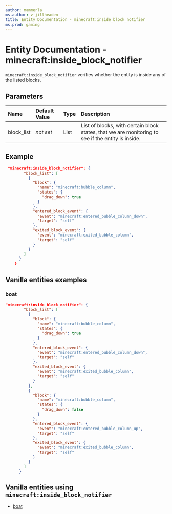 ```yaml
---
author: mammerla
ms.author: v-jillheaden
title: Entity Documentation - minecraft:inside_block_notifier
ms.prod: gaming
---
```


# Entity Documentation - minecraft:inside_block_notifier

`minecraft:inside_block_notifier` verifies whether the entity is inside any of the listed blocks.

## Parameters

|Name |Default Value  |Type  |Description  |
|:----------|:----------|:----------|:----------|
| block_list| *not set*| List| List of blocks, with certain block states, that we are monitoring to see if the entity is inside. |

## Example

```json
 "minecraft:inside_block_notifier": {
        "block_list": [
          {
            "block": {
              "name": "minecraft:bubble_column",
              "states": {
                "drag_down": true
              }
            },
            "entered_block_event": {
              "event": "minecraft:entered_bubble_column_down",
              "target": "self"
            },
            "exited_block_event": {
              "event": "minecraft:exited_bubble_column",
              "target": "self"
            }
          }
        ]
      }
    }
```

## Vanilla entities examples

### boat

```json
"minecraft:inside_block_notifier": {
        "block_list": [
          {
            "block": {
              "name": "minecraft:bubble_column",
              "states": {
                "drag_down": true
              }
            },
            "entered_block_event": {
              "event": "minecraft:entered_bubble_column_down",
              "target": "self"
            },
            "exited_block_event": {
              "event": "minecraft:exited_bubble_column",
              "target": "self"
            }
          },
          {
            "block": {
              "name": "minecraft:bubble_column",
              "states": {
                "drag_down": false
              }
            },
            "entered_block_event": {
              "event": "minecraft:entered_bubble_column_up",
              "target": "self"
            },
            "exited_block_event": {
              "event": "minecraft:exited_bubble_column",
              "target": "self"
            }
          }
        ]
      }
```

## Vanilla entities using `minecraft:inside_block_notifier`

- [boat](../../../../Source/VanillaBehaviorPack_Snippets/entities/boat.md)